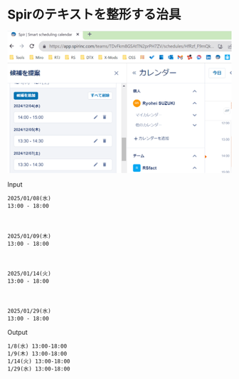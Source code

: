 # Spirのテキストを整形する治具

![img.gif](./img.gif)

Input

```txt
2025/01/08(水)
13:00 - 18:00



2025/01/09(木)
13:00 - 18:00



2025/01/14(火)
13:00 - 18:00



2025/01/29(水)
13:00 - 18:00

```

Output

```txt
1/8(水) 13:00-18:00
1/9(木) 13:00-18:00
1/14(火) 13:00-18:00
1/29(水) 13:00-18:00
```
